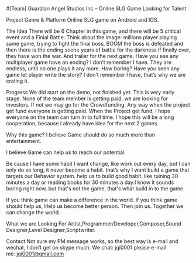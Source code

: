 #[Team] Guardian Angel Studios Inc – Online SLG Game Looking for Talent

Project Genre & Platform 
Online SLG game on Android and IOS.

The Idea 
There will be 6 Chapter in this game, and there will be 5 critical event and a Finial Battle. Think about the image: millions player playing same game, trying to fight the final boss, BOOM the boss is defeated and then there is the ending scene years of battle for the darkness if finally over, they have won the war. And trailer for the next game. Have you see any multiplayer game have an ending? I don’t remember I have. They are endless, until no one plays it any more. How boring? Have you seen any game let player write the story? I don’t remember I have, that’s why we are crating it.

Progress 
We did start on the demo, not finished yet. This is very early stage. None of the team member is getting paid, we are looking for investors. If not we may go for the Crowdfunding. Any way when the project get fund everyone is getting paid. When the Project get fund, I hope everyone on the team can turn in to full time. I hope this will be a long cooperation, because I already have idea for the next 2 games.

Why this game? 
I believe Game should do so much more than entertainment.

I believe Game can help us to reach our potential.

Be cause I have some habit I want change, like work out every day, but I can only do so long, it never become a habit. that’s why I want build a game that targets our Behavior system. help us to build good habit. like ruining 30 minutes a day or reading books for 30 minutes a day.I know it sounds boring right now, but that's not the game, that's what build in to the game.

If you think game can make a difference in the world. if you think game should help us, Help us become better person. Then join us. Together we can change the world.

What we are Looking For
Artist,Programmer/Developer,Composer,Sound Designer,Level Designer,Scriptwriter.


Contact 
Not sure my PM message works, so the best way is e-mail and wechat, I don’t get on skype much.
We chat: jqi0001
please e-mail me: jqi0001@gmail.com

